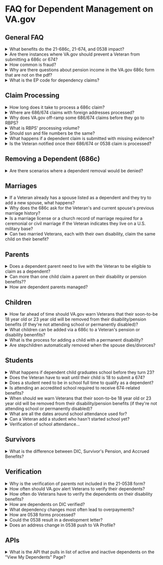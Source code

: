 # FAQ for Dependent Management on VA.gov

## General FAQ
<details>
<summary>What benefits do the 21-686c, 21-674, and 0538 impact?</summary>

- 21-686c: Disability, pension, and DIC benefits
- 21-674: Disability, pension, and DIC benefits
- 21-0538: Disability benefits only (David Reis on 6/23/25)

What is the difference between DIC and Survivor's pension:
- DIC can be thought of as closely aligning with disability.
   - The veteran must have died while on active-duty or from a service-related issue.
   - It is tax free the same way as disability
   - Benefits received does not appear to be based on income/need
   - Remarried spouses may still receive DIC
- Survivor's pension aligns more with veteran's pension
   - It is an need-based program based on income/assets for unremarried spouses or unmarried children
   - The veteran does not have to have died of a service-related injury but they must have served during specified war times
   - Benefits may or may not be taxed based on recipients income
   - So they are separate and active programs. Still not clear why they share the same application form but the survivor's pension may require additional forms
   - Dependents affect the rates for both
- Summary from SME (Jennifer Feuer)
   - DIC is a service-connected benefits where a survivor gets a flat monthly rate if a Veteran died from a service-connected disability. It's actually a comp benefit that P&F manages. It's paid out of the Comp Service funds. Pension and Suvivors Pension are for Veterans or survivors of Veterans who served in war time periods (and a few other caveats) and who have an income and net worth below a certain amount
   - There is also Parents DIC, but that's an income-based benefit that always requires a manaul review bc it's so wonky and rare 

Source: [Amy Grace Wells, July 2025](https://dsva.slack.com/archives/C07RB9N9M6J/p1752781387946729)
</details>

<details>
<summary>Are there instances where VA.gov should prevent a Veteran from submitting a 686c or 674?</summary>
 
  - The VA never wants to prohibit submission because there is no ITF for dependents. It is important that we accept anything and then develop the claim to determine eligibility.
  
  [Source: Kevin Schneider 5/15/25](https://dsva.slack.com/docs/T03FECE8V/F08UBCMQ5GQ?focus_section_id=temp:C:FNH79a07999e16d498498308b685)
</details>

<details>
<summary>How common is fraud?</summary>

  - The VA tries to avoid referencing "fraud" because it implies intent. Typically, over- and under-payments are caused by a simple oversight by the Veteran. Divorce is the largest cause of benefit over-payment. There are some cases of actual fraud, but it's extrememly rare.

[Source: David Reis 6/5/25](https://dsva.slack.com/docs/T03FECE8V/F08UBCMQ5GQ?focus_section_id=temp:C:FNHfed5ed6709ab4141a0fa089ae)
</details>

<details>
<summary>Why are there questions about pension income in the VA.gov 686c form that are not on the pdf?</summary>

  - The pension line of business requested that VA.gov add two pension-related income questions to the online form flow, so that RBPS can auto-process some 686c claims that impact pension. A complete outline of the questions and functionality can be found [here](https://github.com/department-of-veterans-affairs/va.gov-team/blob/master/products/dependents/pension_income_questions.md). Note that the net income limit changes every year and is typically finalized in October and needs to be updated on VA.gov by the end of November each year. Source: Jennifer Feuer
  - In cases where RBPS requires info not currently on the form, VA.gov should put the data in the JSON for RBPS and leave the data off the pdf bc not all forms have a remarks section we can use for this type of info. Source: David Reis (July 2025)
</details>

<details>
<summary>What is the EP code for dependency claims?</summary>

  - All dependency claims that come into the VBA are assigned an [end product](https://www.knowva.ebenefits.va.gov/system/templates/selfservice/va_ssnew/help/customer/locale/en-US/portal/554400000001018/content/554400000036570/Appendix-C-Index-of-Claim-Labels) (EP) of 130 (EP130).

  Source: Brandi Traylor (email) 8/11/23
</details>


## Claim Processing
<details>
<summary>How long does it take to process a 686c claim?</summary>

  - It's hard to give an estimate because every claim is different.
     - If a claim is manually processed through a field station, it might not be distributed right away if there is a queue of claims.
     - If a claim is missing evidence, it can take up to 30 days if the VA needs to send a development letter to the Veteran. A processor may also call the Veteran.
     - Worst case scenario: A claim needs to go through an administrative decision where a full write-up takes place.
     - If a claim is automatically processed through RBPS, it could be processed in as little as 30 minutes

[Source: Kevin Schneider 5/15/25](https://dsva.slack.com/docs/T03FECE8V/F08UBCMQ5GQ?focus_section_id=temp:C:FNH401b216fab3946bf86d22a9d5)
</details>

<details>
<summary>Where are 686/674 claims with foreign addresses processed?</summary>

  - Mail Automation Service (MAS) with the Office of Business Integration (OBI) confirmed that any form received with an address of APO/FPO received by Mail Automation will receive the foreign address flash that routes it to the Pittsburgh Regional Office if additional actions are required (process claim for compensation, dependency, pension, etc.).

  Source: Mindy Hope (via email) 8/4/23
</details>

<details>
<summary>Why does VA.gov off-ramp some 686/674 claims before they go to RBPS?</summary>

  - RBPS processing volume is limited, so the original implementation of the online 686/674 form on VA.gov off-ramped some specific claim types that RBPS cannot process automatically. This prevents the claim from going through RBPS only to be off-ramped. Instead, VA.gov adds a manual "flag" to the claim that is read by BGS/BEP, and BGS/BEP then sends the claim to the manual processing queue. For a complete list and more information see [here](https://github.com/department-of-veterans-affairs/va.gov-team/blob/master/products/dependents/RBPS-offramp-scenarios.md).

  Source: Elizabeth Reeher (Team chat with Kevin Schneider) 5/15/25
</details>

<details>
<summary>What is RBPS' processing volume?</summary>

  - RBPS production processes every 30 mins at the top/bottom of the hour. 4 servers, 50 claims per server = 200 claims every 30 mins. Even if those 200 claims take 15 minutes to run RBPS cannot then run more claims in the remaining 45 minutes. VA.gov sends 60-ish 686 or 674 claims to RBPS per hour, but it's unknown how many paper claims RBPS may process.

  Source: Linda Ciston, 2024
</details>

<details>
<summary>Should ssn and file numbers be the same?</summary>

  - In most cases, they will match, however, there are a few exceptions:
     - There are four or five variations of what a file number might be, and only one variation would match SSN. Depends on the age of the Veteran and when they served. This is less and less relevant, it was mostly before the Vietnam era that the numbers deviated.
     - MPI includes file number, SSN, EDIPI, PID...tries to associate all of these to the Veteran. For older Veterans, the numbers may be different. There’s an effort to clean up the MPI, millions of records aren’t associated with the correct file number or SSN and it's common to run into problems with mismatches.

  Source: [Discussion with SMEs and Julie Strothman on 9/5/23](https://github.com/department-of-veterans-affairs/va.gov-team/issues/64138#issuecomment-1707241515)
</details>

<details>
<summary>What happens if a dependent claim is submitted with missing evidence?</summary>

  - The claim would be established and go through manual processing.

  Source: [Kevin Schneider 5/15/25](https://dsva.slack.com/docs/T03FECE8V/F08UBCMQ5GQ?focus_section_id=temp:C:FNH79a07999e16d498498308b685)
</details>

<details>
<summary>Is the Veteran notified once their 686/674 or 0538 claim is processed?</summary>

  - The Veteran receives a letter when their 686/674 claim has been decided.
  - The Veteran does not receive any notification once their 0538 has been processed.

[Source: Kevin Schneider 5/15/25](https://dsva.slack.com/docs/T03FECE8V/F08UBCMQ5GQ?focus_section_id=temp:C:FNHc8a55731c6534fa78706b8024)
</details>

## Removing a Dependent (686c)
<details>
<summary>Are there scenarios where a dependent removal would be denied?</summary>

- If the Veteran tries to remove a dependent for a non-legal reason, the removal will almost always be denied.
   - Some Veterans try to remove a spouse before the divorce is finalized. Some just don't want to take money from the government. Some don't want a service-connected benefit bc they are looking for a certain type of employment.
   - Legal reasons include divorce, when a child leaves the household, when a child gets married, when a dependent dies, etc.
- By regulation, the Veteran cannot renounce part of their benefit -- they must receive the full benefit they are entitled too

[Source: David Reis 7/21/25](https://dsva.slack.com/docs/T03FECE8V/F08UBCMQ5GQ?focus_section_id=temp:C:FNHed35c71c3a524d11b3bdf3548)
</details>

## Marriages
<details>
<summary>If a Veteran already has a spouse listed as a dependent and they try to add a new spouse, what happens?</summary>

- The Veteran is required to tell the VA if the status of their current spouse changes (e.g., death, divorce, etc.).
- When adding the new spouse, the Veteran will be asked about prior marriages and the date those marriages ended.
- If the Veteran got divorced in November, they'll see a change to their benefits starting December 1.
- When a Veteran reports a dependent change matters. If a Veteran waits more than a year to notify the VA of a new dependent, the VA will not backdate benefits to the date of marriage (or birth). Instead, the VA will backdate benefits to the date the 686c was submitted to add that dependent.

[Source: David Reis 6/5/25](https://dsva.slack.com/docs/T03FECE8V/F08UBCMQ5GQ?focus_section_id=temp:C:FNH96b7ecef31cb4669b0377b506)
</details>

<details>
  <summary>Why does the 686c ask for the Veteran's and current spouse's previous marriage history?</summary>

  - VETERAN/CLAIMANT'S PREVIOUS MARITAL INFORMATION – All previous marriage information is required by regulation ([38 CFR 3.205](https://www.ecfr.gov/current/title-38/chapter-I/part-3/subpart-A/subject-group-ECFRdc46cfd3b31f77a/section-3.205))
  - CURRENT SPOUSE'S PREVIOUS MARITAL INFORMATION - All previous marriage information is required by regulation ([38 CFR 3.205](https://www.ecfr.gov/current/title-38/chapter-I/part-3/subpart-A/subject-group-ECFRdc46cfd3b31f77a/section-3.205))

 Source: David Reis (email) 8/20/24
</details>

<details>
  <summary>Is a marriage license or a church record of marriage required for a ceremonial or civil marriage if the Veteran indicates they live on a U.S. military base?</summary>

  - No. The marriage would be considered as happening within U.S. jurisdiction. It should not be required, but it could be helpful to submit, so it should be optional.

 [Source: Kevin Schneider 5/15/25](https://dsva.slack.com/docs/T03FECE8V/F08UBCMQ5GQ?focus_section_id=temp:C:FNHde8d68f8e4f3443e8c57feb56)
</details>

<details>
<summary>Can two married Veterans, each with their own disability, claim the same child on their benefit?</summary>

- Yes. They can also claim each other as a spouse.

[Source: David Reis 7/21/25](https://dsva.slack.com/docs/T03FECE8V/F08UBCMQ5GQ?focus_section_id=temp:C:FNHafe15985a8094ad1a8faca2c8)
</details>

## Parents
<details>
<summary>Does a dependent parent need to live with the Veteran to be eligible to claim as a dependent?</summary>
 
  - No --> The relationship to the Veteran and financial need are the only consideraions.
 
  [Source: Kevin Schneider 5/25/25](https://dsva.slack.com/archives/C0547Q0K0LF/p1748010216569389?thread_ts=1747326863.342889&cid=C0547Q0K0LF)
</details>

<details>
<summary>Can more than one child claim a parent on their disability or pension benefits??</summary>
 
  - Yes --> The relationship to the Veteran and financial need are the only consideraions.
 
  [Source: Kevin Schneider 5/25/25](https://dsva.slack.com/docs/T03FECE8V/F08UBCMQ5GQ?focus_section_id=temp:C:FNHe5c254e9532c42d1a52cdf84d)
</details>

<details>
<summary>How are dependent parents managed?</summary>
 
  - 18,869 Veterans have dependent parents on their awards, which is 0.30% of the roughly 6.4 million Veteran awards. [Source: David Reis 7/8/25](https://dsva.slack.com/archives/C0547Q0K0LF/p1751922850588639)
  - Adding a parent: The [21-509 form](https://www.va.gov/find-forms/about-form-21p-509/) is used to add a dependent parent to a Veteran's disability or pension benefit. [Source: David Reis 7/8/25](https://dsva.slack.com/archives/C0547Q0K0LF/p1751922850588639)
  - Removing a parentt: The 21-686c allows Veterans to remove a parent due to death, but there is not a form-based way to remove a parent for another reason. Veterans need to call the VA. [Source: David Reis 7/8/25](https://dsva.slack.com/archives/C0547Q0K0LF/p1751922850588639)
  - Verification: There is not a form-based way to verify a dependent parent on a Veteran's pension or disability benefit. Removal is usually due to death. The probability of another type of removal was so low, it was not included in the 21-0538. [Source: Kevin Schneider 5/25/25](https://dsva.slack.com/docs/T03FECE8V/F08UBCMQ5GQ?focus_section_id=temp:C:FNHc46b51e2bca243209f09b5fc8)
</details>

## Children
<details>
<summary>How far ahead of time should VA.gov warn Veterans that their soon-to-be 18 year old or 23 year old will be removed from their disability/pension benefits (if they're not attending school or permanently disabled)?</summary>

  - The VA's practice is to accept school aged child 90 days prior to 18th birthday
  - The VA currently mails letters 60 days prior the child’s 18th birthday
  - A child is removed from the Veteran's benefits the day the child turns 18 or 23
 
  [Source: Kevin Schneider 5/15/25](https://dsva.slack.com/docs/T03FECE8V/F08UBCMQ5GQ?focus_section_id=temp:C:FNHd9f38027b424457b993e86682)
</details>

<details>
<summary>What children can be added via a 686c to a Veteran's pension or disability benenfits?</summary>
  
  - Bilogical children, step-children, and adopted children
     - The step-child's relationship to the Veteran is tied to the current spouse. If there is no current spouse then there is no step-child relationship that exists any longer. 
  - Foster children cannot be added (not recognized under [38 CFR 3.57](https://www.ecfr.gov/current/title-38/chapter-I/part-3/subpart-A/subject-group-ECFR2f2f66751230c72/section-3.57))
  - [Rules and definitions](https://www.knowva.ebenefits.va.gov/system/templates/selfservice/va_ssnew/help/customer/locale/en-US/portal/554400000001018/content/554400000176624/M21-1-Part-VII-Subpart-i-Chapter-3-Section-B-Biological-Children-Adopted-Children-and-Stepchildren?query=stepchildren#6) associated with biological children, adopted children, and stepchildren

  [Source: Kevin Schneider (Slack message) 4/28/25](https://dsva.slack.com/archives/C0547Q0K0LF/p1745847761380209)
</details>

<details>
<summary>What is the process for adding a child with a permanent disability?</summary>
  
  - A user cannot add a child as a helpless child until until the child has turned 18 (or 90 days before they turn 18)
  - The child must have become disabled prior to the age of 18
  - If a user submits a permanent disability claim too early,  we tell the veteran we can't work the claim. But, we set a diary to expire 90 days before 18th bday to work the claim, and reach out to the veteran at that time to get the ball rolling.  

  [Source: David Reis (Slack message) 8/18/25](https://dsva.slack.com/archives/C0547Q0K0LF/p1755526968940779)
</details>

<details>
<summary>Are stepchildren automatically removed when the spouse dies/divorces?</summary>
  
  - Yes
  - But, they are removed from the date the user stopped providing 50% of the child's support OR the divorce/death date of parent, whatever is earlier. 
    
  [Source: David Reis (Slack message) 8/18/25](https://dsva.slack.com/archives/C0547Q0K0LF/p1755526968940779)
</details>


## Students
<details>
<summary>What happens if  dependent child graduates school before they turn 23?</summary>
  
  - The Veteran needs to inform the VA that the child graduated before age 23 and they will be removed from the Veterans benefits.

  [Source: Kevin Schneider 5/15/25](https://dsva.slack.com/docs/T03FECE8V/F08UBCMQ5GQ?focus_section_id=temp:C:FNH5e53b7be997648c5b62f716c3)
</details>

<details>
<summary>Does the Veteran have to wait until their child is 18 to submit a 674?</summary>
  
  - No. The VA's practice is to accept school aged child 90 days prior to 18th birthday.

  [Source: Kevin Schneider 5/15/25](https://dsva.slack.com/docs/T03FECE8V/F08UBCMQ5GQ?focus_section_id=temp:C:FNHd9f38027b424457b993e86682)
</details>

<details>
<summary>Does a student need to be in school full time to qualify as a dependent?</summary>
  
  - No. There is no longer a time requirement to qualify as a school child. Any schooling hours qualify.

  Source: David Reis (Teams message) 6/30/25
</details>

<details>
<summary>Is attending an accredited school required to receive 674-related benefits?</summary>
  
  - The student needs to be in an accredited school, but the name of the school is no longer required on the 674 pdf (as of the Oct 2021 pdf). The VA takes the Veteran's word that the school is accredited.
  - Home schooling is allowed up to 12th grade but not allowed past the 12th grade.

  Source: David Reis (Teams message) 6/30/25
</details>

<details>
<summary>When should we warn Veterans that their soon-to-be 18 year old or 23 year old will be removed from their disability/pension benefits (if they're not attending school or permanently disabled)?</summary>
 
 - The VBA accepts school aged child 90 days prior to 18th birthday.
 - The VBA currently mails letters 60 days prior the child’s 18th birthday.
 - Is a child removed the day they turn 18 or 23?
    - Yes, the child’s date of birth

  [Source: Kevin Schneider 5/15/25](https://dsva.slack.com/docs/T03FECE8V/F08UBCMQ5GQ?focus_section_id=temp:C:FNHd9f38027b424457b993e86682)
</details>

<details>
<summary>What are all the dates around school attendance used for?</summary>
 
 - Dependent benefits for students are only paid if the student is attending school continuously. For example, if you attend a spring term, the student has to also attend the fall term if they want to be paid for the summer "term".
 - The VA needs to establish date continuity, so it knows when to add the student to the benefit and when to take them off
 - School term information is typically not verified, so the VA relies on Veterans to be honest (e.g., the name of the school is no longer captured on the 674 form).

  [Source: Kevin Schneider 5/15/25](https://dsva.slack.com/docs/T03FECE8V/F08UBCMQ5GQ?focus_section_id=temp:C:FNHd9f38027b424457b993e86682)
</details>

<details>
<summary>Can a Veteran add a student who hasn't started school yet?</summary>
 
 - Yes. The Veteran can indicate a future school start date and a VSR can add that child to the award.
 - The VA would send the Veteran a 21-674b form to confirm that the child started school on the date indicated.

  [Source: David Reis 7/21/25](https://dsva.slack.com/docs/T03FECE8V/F08UBCMQ5GQ?focus_section_id=temp:C:FNHf44cd0aab08a4e6e859573352)
</details>

<details>
<summary>Verification of school attendance...</summary>

 - From the VBA manual:
    - At least once each year, VA requires each beneficiary who receives additional benefits for a school child to certify the child is attending school and intends to continue doing so through the date school attendance is scheduled to end. VA does this by requiring the beneficiary to
       - complete and return VA Form 21-8960-1, Certification of School Attendance or Termination, or
       - provide the information the form requests to one of VA’s NCCs.
   - Important: If VA does not receive certification of school attendance, it may discontinue benefits payable to or for the child.

  [Source: David Reis 7/21/25](https://dsva.slack.com/docs/T03FECE8V/F08UBCMQ5GQ?focus_section_id=temp:C:FNH38c304d744c24d12a075f4eda)
</details>

## Survivors
<details>
<summary>What is the difference between DIC, Survivor's Pension, and Accrued Benefits?</summary>
  
  - DIC: Pension benefit. The Veteran has a service-connected disability. Death of the Veteran is service-connected. The beneficiary is only paid for DIC or Survivor's Pension (not both).
  - Survivor's Pension: The Veteran has a service-connected disability. Death of the Veteran is not service-connected. The beneficiary is only paid for DIC or Survivor's Pension (not both).
  - Accrued Benefits: If the Veteran dies before thier (disability or pension?) claim can be processed, their survivor can receive a one-time lump-sum payment of the benefit the Veteran was owed (once the claim has been processed).

  [Source: David Reis 7/21/25](https://dsva.slack.com/docs/T03FECE8V/F08UBCMQ5GQ?focus_section_id=temp:C:FNHb3af77c2332d4af2b4e2a325c)
</details>

## Verification
<details>
<summary>Why is the verification of parents not included in the 21-0538 form?</summary>
  
  - The probablilty is so low, the VBA decided not to include them.

  [Source: Kevin Schneider 5/15/25](https://dsva.slack.com/docs/T03FECE8V/F08UBCMQ5GQ?focus_section_id=temp:C:FNHc46b51e2bca243209f09b5fc8)
</details>

<details>
<summary>How often should VA.gov alert Veterans to verify their dependents?</summary>
  
  - Kevin indicated that opinions may differ, but he suggested once per year. For Veterans that do not log into VA.gov often, he suggested emailing them a notification after 2 years of inactivity.

  [Source: Kevin Schneider 5/15/25](https://dsva.slack.com/docs/T03FECE8V/F08UBCMQ5GQ?focus_section_id=temp:C:FNH2e3686d5b0684854ba5feaea3)
</details>

<details>
<summary>How often do Veterans have to verify the dependents on their disability benefits?</summary>
  
  - The VA requires Veterans to officially verify all the dependents on their disabilty benefits every 8 years, however, the VA would prefer that Veterans review their dependents at least once a year to ensure the dependents listed on their benefits are still accurate. The VA currently mails out [a letter](https://github.com/department-of-veterans-affairs/va.gov-team/blob/master/products/dependents/dependency_verification/Batch%20Dependency%20Verification%20Letter_Redacted.pdf) to Veterans every 8 years that lists all the dependents currently on their disability benefits. The letter asks the Veteran to confirm the dependents listed are correct and a copy of the 21-0538 form is included with the letter.

  Source: Kevin Schneider 2024
</details>

<details>
<summary>How are dependents on DIC verified?</summary>
  
  - Surviving spouses verify their marriage status through the 21p-0537 form.

  [Source: Kevin Schneider 5/15/25](https://dsva.slack.com/docs/T03FECE8V/F08UBCMQ5GQ?focus_section_id=temp:C:FNHe0c03e899c7241669051be289)
</details>

<details>
<summary>What dependency changes most often lead to overpayments?</summary>
  
  - Divorce/death of spouse and removal of step children. Essentially any change to dependent status. More complicated cases involve other claim adjustments during the time period: retired pay, drill pay, increase or reduction in rate, multiple school children (adds multiple adjustments), pension adjustment related to income, removal of child receiving Dependents Education Assistance (DEA).
  - According to OIT’s Benefits Integration Services (BIS) Team, who run the Rules-Based Processing System (RBPS), the three most common dependency changes leading to overpayments are:
     - Veteran not removing spouse after divorce/death. This happens a lot, when they come in to add the new spouse, they realize they never removed old spouse
     - Removal of child or child stopped attending school
     - Veteran not removing spouse after divorce/death. This happens a lot, when they come in to add the new spouse, they realize they never removed old spouse
     - Also for removal of child or child stopped attending school. (VA.gov currently sets to manual because awaiting VA.gov changes for form changes that RBPS is ready for)

  Source: Brandi Traylor (email) 10/10/23
</details>

<details>
<summary>How are 0538 forms processed?</summary>
  
  - Mail Automation will open the 21-0538, “Status of Dependents Questionnaire” and confirm completeness of the form by verifying that the Veteran’s name, social security number, and file number are present. If any of those fields are missing, the form is considered incomplete, and an Incomplete Letter will be generated. If the Veteran’s signature is missing, the form will continue processing.If the Veteran indicates a change in the status of their dependents, Automation will check for a pending EP 330. If an EP 330 exists, Automation will cancel it (PCAN). Automation will proceed to check for a pending EP 130. If an EP 130 does not exist, Automation would establish the EP 130.If the Veteran indicates no change in the status of their dependents, Automation will check for a pending EP 330. If an EP 330 exists, Automation will clear it (PCLR). If an EP 330 does not exist, Automation will establish and clear it.If the Veteran listed any dependents on the form, Automation will search the Veteran’s VBMS profile to confirm that the dependents on the award matches the dependents listed on the form. If the dependents match, Automation will add and then clear an EP 692.If the dependents on the form do not match, then Automation will add the appropriate contentions, establish the appropriate EPs, and add any special issues required.

  Source: Kevin Schneider 2025 and again by David Reis in July 21, 2025
</details>

<details>
<summary>Could the 0538 result in a development letter?</summary>
  
  - Yes. The paper form cannot force answers, so the VA may need more info from the Veteran if they fail to fill out parts of the 0538.
  - It's often up to the VSR whether the Veteran receives a development letter or a due process letter. A due process letter informs the Veteran that their dependents will be removed from their benefit if they don't respond.
  - Typically, the Veteran has 30 days to respond to a development letter and 65 days to respond to a due process letter.

  Source: [David Reis 7/21/25](https://dsva.slack.com/docs/T03FECE8V/F08UBCMQ5GQ?focus_section_id=temp:C:FNH858fe365bc6e4ebebb90736d7)
</details>

<details>
<summary>Does an address change in 0538 push to VA Profile?</summary>

  - No. The address is only used to process the 0538 (to locate the veteran record) and any changes do NOT propogate to VA Profile. As a FYI, any changes that do propogate to VA Profile should happen within seconds.

  Source: Mindy Hope (via email) 8/4/23
</details>

## APIs
<details>
<summary>What is the API that pulls in list of active and inactive dependents on the "View My Dependents" Page?</summary>

  - [API Documentation](https://department-of-veterans-affairs.github.io/va-digital-services-platform-docs/api-reference/#/dependents_applications/getDependents)
  - [Mock data](https://github.com/department-of-veterans-affairs/vets-website/blob/main/src/applications/dependents/dependents-verification/tests/e2e/fixtures/mocks/mock-dependents.jsonc)
</details>
